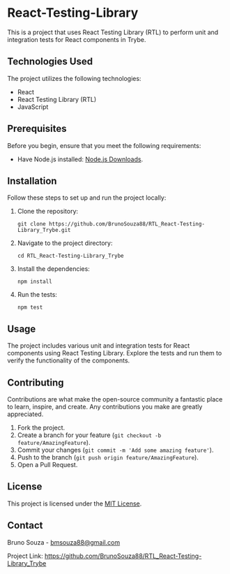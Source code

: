 <h1>React-Testing-Library</h1>

<p>This is a project that uses React Testing Library (RTL) to perform unit and integration tests for React components in Trybe.</p>

<h2>Technologies Used</h2>

<p>The project utilizes the following technologies:</p>

<ul>
  <li>React</li>
  <li>React Testing Library (RTL)</li>
  <li>JavaScript</li>
</ul>

<h2>Prerequisites</h2>

<p>Before you begin, ensure that you meet the following requirements:</p>

<ul>
  <li>Have Node.js installed: <a href="https://nodejs.org/en/download/">Node.js Downloads</a>.</li>
</ul>

<h2>Installation</h2>

<p>Follow these steps to set up and run the project locally:</p>

<ol>
  <li>Clone the repository:</li>

  <pre><code>git clone https://github.com/BrunoSouza88/RTL_React-Testing-Library_Trybe.git</code></pre>

  <li>Navigate to the project directory:</li>

  <pre><code>cd RTL_React-Testing-Library_Trybe</code></pre>

  <li>Install the dependencies:</li>

  <pre><code>npm install</code></pre>

  <li>Run the tests:</li>

  <pre><code>npm test</code></pre>
</ol>

<h2>Usage</h2>

<p>The project includes various unit and integration tests for React components using React Testing Library. Explore the tests and run them to verify the functionality of the components.</p>

<h2>Contributing</h2>

<p>Contributions are what make the open-source community a fantastic place to learn, inspire, and create. Any contributions you make are greatly appreciated.</p>

<ol>
  <li>Fork the project.</li>
  <li>Create a branch for your feature (<code>git checkout -b feature/AmazingFeature</code>).</li>
  <li>Commit your changes (<code>git commit -m 'Add some amazing feature'</code>).</li>
  <li>Push to the branch (<code>git push origin feature/AmazingFeature</code>).</li>
  <li>Open a Pull Request.</li>
</ol>

<h2>License</h2>

<p>This project is licensed under the <a href="LICENSE">MIT License</a>.</p>

<h2>Contact</h2>

<p>Bruno Souza - <a href="mailto:bmsouza88@gmail.com">bmsouza88@gmail.com</a></p>

<p>Project Link: <a href="https://github.com/BrunoSouza88/RTL_React-Testing-Library_Trybe">https://github.com/BrunoSouza88/RTL_React-Testing-Library_Trybe</a></p>
